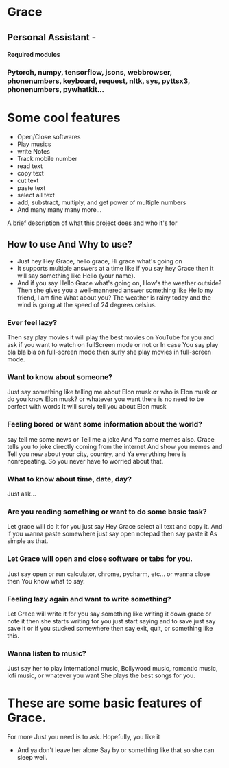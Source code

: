 # Grace
## Personal Assistant -

<!-- ### Demo is available on YouTube 
### https://youtu.be/KKQwbNCIX8A -->

#### Required modules
### Pytorch, numpy, tensorflow, jsons, webbrowser, phonenumbers, keyboard, request, nltk, sys, pyttsx3, phonenumbers, pywhatkit...

# Some cool features
- Open/Close softwares
- Play musics
- write Notes
- Track mobile number
- read text
- copy text
- cut text
- paste text
- select all text
- add, substract, multiply, and get power of multiple numbers 
- And many many many more...

A brief description of what this project does and who it's for


## How to use And Why to use? 

- Just hey Hey Grace, hello grace, Hi grace what's going on
- It supports multiple answers at a time like if you say hey Grace then it will say something like Hello {your name}. 
- And if you say Hello Grace what's going on, How's the weather outside?
Then she gives you a well-mannered answer something like Hello my friend, I am fine What about you? The weather is rainy today and the wind is going at the speed of 24 degrees celsius. 
### Ever feel lazy?
Then say play movies it will play the best movies on YouTube for you and ask if you want to watch on fullScreen mode or not or In case You say play bla bla bla on full-screen mode then surly she play movies in full-screen mode.
### Want to know about someone?
Just say something like telling me about Elon musk or who is Elon musk or do you know Elon musk? or whatever you want there is no need to be perfect with words It will surely tell you about Elon musk 
### Feeling bored or want some information about the world?
say tell me some news or Tell me a joke And Ya some memes also. Grace tells you to joke directly coming from the internet And show you memes and Tell you new about your city, country, and Ya everything here is nonrepeating. So you never have to worried about that.
### What to know about time, date, day?
Just ask...
### Are you reading something or want to do some basic task?
Let grace will do it for you just say Hey Grace select all text and copy it. And if you wanna paste somewhere just say open notepad then say paste it As simple as that.
### Let Grace will open and close software or tabs for you.
Just say open or run calculator, chrome, pycharm, etc... or wanna close then You know what to say. 
### Feeling lazy again and want to write something?
Let Grace will write it for you say something like writing it down grace or note it then she starts writing for you just start saying and to save just say save it or if you stucked somewhere then say exit, quit, or something like this.
### Wanna listen to music?
Just say her to play international music, Bollywood music, romantic music, lofi music, or whatever you want She plays the best songs for you.
# These are some basic features of Grace.
For more Just you need is to ask.
Hopefully, you like it

- And ya don't leave her alone Say by or something like that so she can sleep well.
